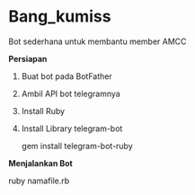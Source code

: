 # Bang_kumiss
Bot sederhana untuk membantu member AMCC

<b>Persiapan</b>
1. Buat bot pada BotFather
2. Ambil API bot telegramnya
3. Install Ruby
4. Install Library telegram-bot

    gem install telegram-bot-ruby
    

<b>Menjalankan Bot</b>

ruby namafile.rb
